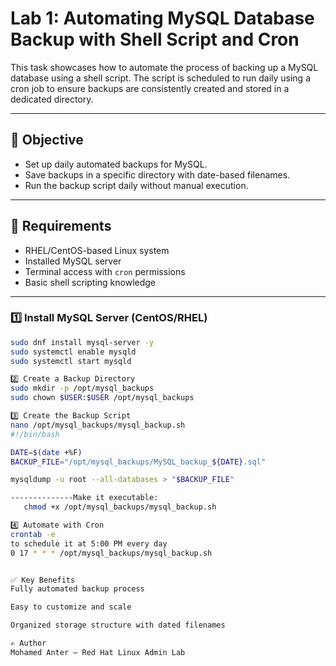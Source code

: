 # Lab 1: Automating MySQL Database Backup with Shell Script and Cron

This task showcases how to automate the process of backing up a MySQL database using a shell script. The script is scheduled to run daily using a cron job to ensure backups are consistently created and stored in a dedicated directory.

---

## 🎯 Objective

- Set up daily automated backups for MySQL.
- Save backups in a specific directory with date-based filenames.
- Run the backup script daily without manual execution.

---

## 🧰 Requirements

- RHEL/CentOS-based Linux system
- Installed MySQL server
- Terminal access with `cron` permissions
- Basic shell scripting knowledge

---
### 1️⃣ Install MySQL Server (CentOS/RHEL)

```bash
sudo dnf install mysql-server -y
sudo systemctl enable mysqld
sudo systemctl start mysqld

2️⃣ Create a Backup Directory
sudo mkdir -p /opt/mysql_backups
sudo chown $USER:$USER /opt/mysql_backups

3️⃣ Create the Backup Script
nano /opt/mysql_backups/mysql_backup.sh
#!/bin/bash

DATE=$(date +%F)
BACKUP_FILE="/opt/mysql_backups/MySQL_backup_${DATE}.sql"

mysqldump -u root --all-databases > "$BACKUP_FILE"

--------------Make it executable:
   chmod +x /opt/mysql_backups/mysql_backup.sh

4️⃣ Automate with Cron
crontab -e
to schedule it at 5:00 PM every day  
0 17 * * * /opt/mysql_backups/mysql_backup.sh


✅ Key Benefits
Fully automated backup process

Easy to customize and scale

Organized storage structure with dated filenames

✍️ Author
Mohamed Anter — Red Hat Linux Admin Lab

